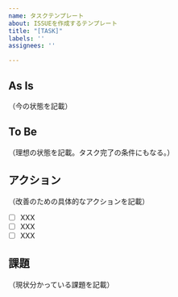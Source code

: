 ```yaml
---
name: タスクテンプレート
about: ISSUEを作成するテンプレート
title: "[TASK]"
labels: ''
assignees: ''

---
```


## As Is
（今の状態を記載）

## To Be 
（理想の状態を記載。タスク完了の条件にもなる。）

## アクション
（改善のための具体的なアクションを記載）
- [ ] XXX
- [ ] XXX
- [ ] XXX

## 課題
（現状分かっている課題を記載）
